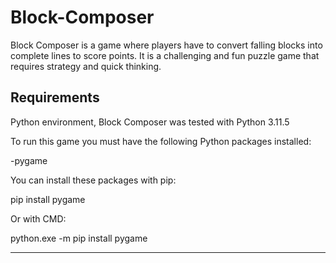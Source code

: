 # Block-Composer
Block Composer is a game where players have to convert falling blocks into complete lines to score points. It is a challenging and fun puzzle game that requires strategy and quick thinking.

## Requirements

Python environment, Block Composer was tested with Python 3.11.5

To run this game you must have the following Python packages installed:

-pygame

You can install these packages with pip:

pip install pygame

Or with CMD:

python.exe -m pip install pygame

---
